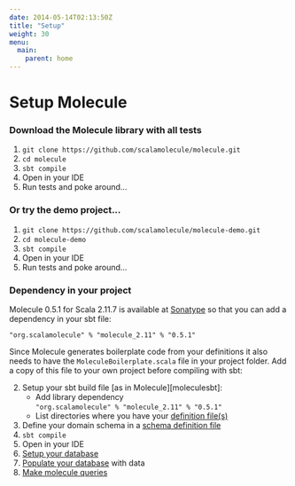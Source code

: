 ```yaml
---
date: 2014-05-14T02:13:50Z
title: "Setup"
weight: 30
menu:
  main:
    parent: home
---
```


# Setup Molecule


### Download the Molecule library with all tests

1. `git clone https://github.com/scalamolecule/molecule.git`
2. `cd molecule`
3. `sbt compile`
4. Open in your IDE
5. Run tests and poke around...


### Or try the demo project...

1. `git clone https://github.com/scalamolecule/molecule-demo.git`
2. `cd molecule-demo`
3. `sbt compile`
4. Open in your IDE
5. Run tests and poke around...


### Dependency in your project

Molecule 0.5.1 for Scala 2.11.7 is available at [Sonatype](https://oss.sonatype.org/content/repositories/releases/com/scalamolecule/molecule_2.11/) so that you can add a dependency in your sbt file:

`"org.scalamolecule" % "molecule_2.11" % "0.5.1"`

Since Molecule generates boilerplate code from your definitions it also needs to have the `MoleculeBoilerplate.scala` file in your project folder. Add a copy of this file to your own project before compiling with sbt:

2. Setup your sbt build file [as in Molecule][moleculesbt]: 
    - Add library dependency<br>
    `"org.scalamolecule" % "molecule_2.11" % "0.5.1"`
    - List directories where you have your [definition file(s)][dbsetup]
3. Define your domain schema in a [schema definition file][schema]
4. `sbt compile`
5. Open in your IDE
6. [Setup your database][dbsetup]
7. [Populate your database][populate] with data
8. [Make molecule queries][tutorial]


[dbsetup]: http://scalamolecule.org/manual/database-setup
[schema]: http://scalamolecule.org/manual/schema-definition
[populate]: http://scalamolecule.org/manual/populate-database
[tutorial]: http://scalamolecule.org/tutorials/seattle